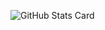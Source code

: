 ![GitHub Stats Card](https://github-readme-stats.vercel.app/api?username=Kota-Y&show_icons=true&count_private=true&theme=vue)